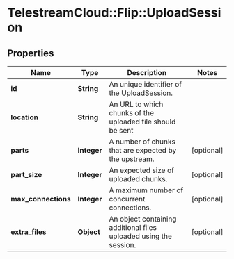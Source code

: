 # TelestreamCloud::Flip::UploadSession

## Properties
Name | Type | Description | Notes
------------ | ------------- | ------------- | -------------
**id** | **String** | An unique identifier of the UploadSession. | 
**location** | **String** | An URL to which chunks of the uploaded file should be sent | 
**parts** | **Integer** | A number of chunks that are expected by the upstream. | [optional] 
**part_size** | **Integer** | An expected size of uploaded chunks. | [optional] 
**max_connections** | **Integer** | A maximum number of concurrent connections. | [optional] 
**extra_files** | **Object** | An object containing additional files uploaded using the session. | [optional] 


